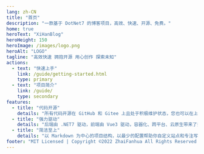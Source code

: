 ```yaml
---
lang: zh-CN
title: "首页"
description: "一款基于 DotNet7 的博客项目，高效、快速、开源、免费。"
home: true
heroText: "XiHanBlog"
heroHeight: 150
heroImage: /images/logo.png
heroAlt: "LOGO"
tagline: "高效快速 拥抱开源 用心创作 探索未知"
actions:
  - text: "快速上手"
    link: /guide/getting-started.html
    type: primary
  - text: "项目简介"
    link: /guide/
    type: secondary
features:
  - title: "代码开源"
    details: "所有代码开源在 GitHub 和 Gitee 上且处于积极维护状态，您也可以在上面提交您的问题或者参与代码贡献。"
  - title: "强力驱动"
    details: "后端由 .NET7 驱动，前端由 Vue3 驱动，容器化、跨平台、云原生带来了持续的性能改进。"
  - title: "简洁至上"
    details: "以 Markdown 为中心的项目结构，以最少的配置帮助你自定义站点和专注写作。"
footer: "MIT Licensed | Copyright ©2022 ZhaiFanhua All Rights Reserved."
---
```

